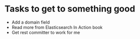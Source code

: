 # Tasks to get to something good

- Add a domain field
- Read more from Elasticsearch In Action book
- Get rest committer to work for me
